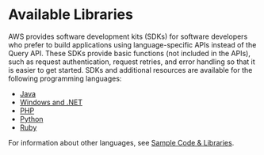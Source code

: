 # Available Libraries<a name="using-libraries"></a>

AWS provides software development kits \(SDKs\) for software developers who prefer to build applications using language\-specific APIs instead of the Query API\. These SDKs provide basic functions \(not included in the APIs\), such as request authentication, request retries, and error handling so that it is easier to get started\. SDKs and additional resources are available for the following programming languages:
+  [Java](https://aws.amazon.com/java) 
+  [Windows and \.NET](https://aws.amazon.com/net) 
+  [PHP](https://aws.amazon.com/php) 
+  [Python](https://aws.amazon.com/python) 
+  [Ruby](https://aws.amazon.com/ruby) 

For information about other languages, see [Sample Code & Libraries](https://aws.amazon.com/code)\.